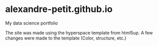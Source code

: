 # alexandre-petit.github.io

My data science portfolio

The site was made using the hyperspace template from html5up. A few changes were made to the template (Color, structure, etc.)
